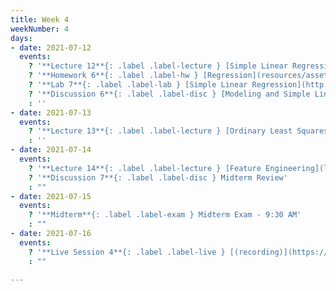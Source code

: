 ```yaml
---
title: Week 4
weekNumber: 4
days:
- date: 2021-07-12
  events:
    ? '**Lecture 12**{: .label .label-lecture } [Simple Linear Regression](lecture/lec12)'
    ? '**Homework 6**{: .label .label-hw } [Regression](resources/assets/hw/hw6.pdf) (due Jul 19)'
    ? '**Lab 7**{: .label .label-lab } [Simple Linear Regression](http://data100.datahub.berkeley.edu/hub/user-redirect/git-sync?repo=https://github.com/DS-100/su21&urlpath=tree/su21/lab/lab07&branch=main) (due Jul 17)'
    ? '**Discussion 6**{: .label .label-disc } [Modeling and Simple Linear Regression](https://drive.google.com/file/d/1UXTayUY-mS_TbpJOUpoFFXdVF9bt426x/view?usp=sharing) [(solution)](https://drive.google.com/file/d/1beuoSfMFxI7o_1AD34HPgEE4D9c1PE6B/view?usp=sharing)'
    : ''
- date: 2021-07-13
  events:
    ? '**Lecture 13**{: .label .label-lecture } [Ordinary Least Squares + Geometric Interpretation](lecture/lec13)'
    : ''
- date: 2021-07-14
  events:
    ? '**Lecture 14**{: .label .label-lecture } [Feature Engineering](lecture/lec14)'
    ? '**Discussion 7**{: .label .label-disc } Midterm Review'
    : ""
- date: 2021-07-15
  events:
    ? '**Midterm**{: .label .label-exam } Midterm Exam - 9:30 AM'
    : ""
- date: 2021-07-16
  events:
    ? '**Live Session 4**{: .label .label-live } [(recording)](https://www.youtube.com/watch?v=ANxe901VdTo)'
    : ""

---
```


